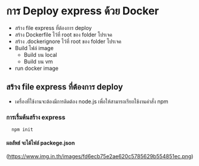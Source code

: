 # การ Deploy express ด้วย Docker
* สร้าง file express ที่ต้องการ deploy
* สร้าง Dockerfile ไว้ที่ root ของ folder โปรเจค
* สร้าง .dockerignore ไว้ที่ root ของ folder โปรเจค
* Build ไฟล์ image 
  * Build บน local
  * Build บน vm
* run docker image

## สร้าง file express ที่ต้องการ deploy
* เครื่องที่ใช้งานจะต้องมีการติดต้อง node.js เพื่อให้สามารถเรียกใช้งานคำสั่ง npm
### การเรื่มต้นสร้าง express
```
  npm init
```
#### ผลลัพธ์ จะได้ไฟล์ packege.json
(https://www.img.in.th/images/fd6ecb75e2ae620c5785629b554851ec.png)
